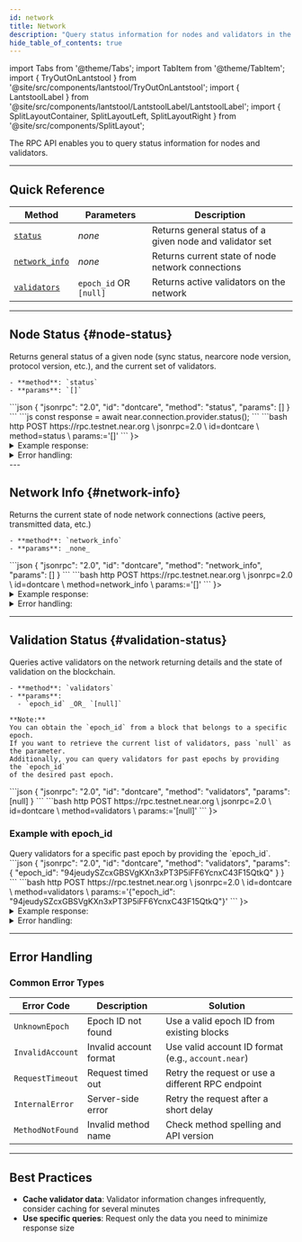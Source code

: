 ```yaml
---
id: network
title: Network
description: "Query status information for nodes and validators in the NEAR network, including node status, network info, and validation status."
hide_table_of_contents: true
---
```


import Tabs from '@theme/Tabs';
import TabItem from '@theme/TabItem';
import { TryOutOnLantstool } from '@site/src/components/lantstool/TryOutOnLantstool';
import { LantstoolLabel } from '@site/src/components/lantstool/LantstoolLabel/LantstoolLabel';
import { SplitLayoutContainer, SplitLayoutLeft, SplitLayoutRight } from '@site/src/components/SplitLayout';

The RPC API enables you to query status information for nodes and validators.

---

## Quick Reference

| Method | Parameters | Description |
| --- | --- | --- |
| [`status`](#node-status) | _none_ | Returns general status of a given node and validator set |
| [`network_info`](#network-info) | _none_ | Returns current state of node network connections |
| [`validators`](#validation-status) | `epoch_id` OR `[null]` | Returns active validators on the network |

---

## Node Status {#node-status}

<SplitLayoutContainer>
  <SplitLayoutLeft title="Description">
    Returns general status of a given node (sync status, nearcore node version,
    protocol version, etc.), and the current set of validators.

    - **method**: `status`
    - **params**: `[]`
  </SplitLayoutLeft>
  <SplitLayoutRight title="Example">
    <Tabs groupId="code-tabs">
      <TabItem value="json" label="JSON" default>
        ```json
        {
          "jsonrpc": "2.0",
          "id": "dontcare",
          "method": "status",
          "params": []
        }
        ```
      </TabItem>
      <TabItem value="js" label="JavaScript">
        ```js
        const response = await near.connection.provider.status();
        ```
      </TabItem>
      <TabItem value="http" label="HTTPie">
        ```bash
        http POST https://rpc.testnet.near.org \
          jsonrpc=2.0 \
          id=dontcare \
          method=status \
          params:='[]'
        ```
      </TabItem>
      <TabItem value="Lantstool" label={<LantstoolLabel />}>
        <TryOutOnLantstool path="docs/5.api/rpc/network/get-node-status.json" />
      </TabItem>
    </Tabs>
  </SplitLayoutRight>
</SplitLayoutContainer>

<details>
  <summary>Example response: </summary>
  
  ```json
  {
    "jsonrpc": "2.0",
    "result": {
      "chain_id": "testnet",
      "genesis_hash": "FWJ9kR6KFWoyMoNjpLXXGHeuiy7tEY6GmoFeCA5yuc6b",
      "latest_protocol_version": 73,
      "node_key": null,
      "node_public_key": "ed25519:DC7DbfZq4dkPqUKaKpWNimgtRBxnD9rja2KcZRs4e3DL",
      "protocol_version": 73,
      "rpc_addr": "0.0.0.0:3030",
      "sync_info": {
        "earliest_block_hash": "uz2gwgYxpx8dHsjgiPQefbwAhWk41CCvEmHU7ktYE2C",
        "earliest_block_height": 187251995,
        "earliest_block_time": "2025-02-10T13:54:22.616904144Z",
        "epoch_id": "94jeudySZcxGBSVgKXn3xPT3P5iFF6YcnxC43F15QtkQ",
        "epoch_start_height": 187443633,
        "latest_block_hash": "EfL8Rc1EH13UxgbJB4skt8xSF8vojNQPcAX1opf6RFab",
        "latest_block_height": 187456272,
        "latest_block_time": "2025-02-12T22:10:10.530341781Z",
        "latest_state_root": "3Vpebx4DuKAYmMjL96XMmLqWYUfuS2raZWoAbxFxeqBm",
        "syncing": false
      },
      "uptime_sec": 6020117,
      "validator_account_id": null,
      "validator_public_key": null,
      "validators": [
        {
          "account_id": "kiln.pool.f863973.m0",
          "is_slashed": false
        },
        {
          "account_id": "node2",
          "is_slashed": false
        },
        {
          "account_id": "legends.pool.f863973.m0",
          "is_slashed": false
        }
      ],
      "version": {
        "build": "2.4.0-rc.1",
        "rustc_version": "1.82.0",
        "version": "2.4.0-rc.1"
      }
    },
    "id": "dontcare"
  }
  ```
</details>
<details>
<summary>Error handling:</summary>

When making RPC API requests, you may encounter various errors related to network configuration, rate limiting, or request formatting. For comprehensive information about error types, causes, and solutions, see the [RPC Errors](/api/rpc/errors) documentation.

</details>
---

## Network Info {#network-info}

<SplitLayoutContainer>
  <SplitLayoutLeft title="Description">
    Returns the current state of node network connections (active peers, transmitted data, etc.)

    - **method**: `network_info`
    - **params**: _none_
  </SplitLayoutLeft>
  <SplitLayoutRight title="Example">
    <Tabs groupId="code-tabs">
      <TabItem value="json" label="JSON" default>
        ```json
        {
          "jsonrpc": "2.0",
          "id": "dontcare",
          "method": "network_info",
          "params": []
        }
        ```
      </TabItem>
      <TabItem value="http" label="HTTPie">
        ```bash
        http POST https://rpc.testnet.near.org \
          jsonrpc=2.0 \
          id=dontcare \
          method=network_info \
          params:='[]'
        ```
      </TabItem>
      <TabItem value="Lantstool" label={<LantstoolLabel />}>
        <TryOutOnLantstool path="docs/5.api/rpc/network/get-network-info.json" />
      </TabItem>
    </Tabs>
  </SplitLayoutRight>
</SplitLayoutContainer>

<details>
  <summary>Example response:</summary>
  
  ```json
  {
    "jsonrpc": "2.0",
    "result": {
      "active_peers": [
        {
          "id": "ed25519:GkDv7nSMS3xcqA45cpMvFmfV1o4fRF6zYo1JRR6mNqg5",
          "addr": "35.193.24.121:24567",
          "account_id": null
        }
      ],
      "num_active_peers": 34,
      "peer_max_count": 40,
      "sent_bytes_per_sec": 17754754,
      "received_bytes_per_sec": 492116,
      "known_producers": [
        {
          "account_id": "node0",
          "addr": null,
          "peer_id": "ed25519:7PGseFbWxvYVgZ89K1uTJKYoKetWs7BJtbyXDzfbAcqX"
        }
      ]
    },
    "id": "dontcare"
  }
  ```
</details>
<details>
<summary>Error handling:</summary>

When making RPC API requests, you may encounter various errors related to network configuration, rate limiting, or request formatting. For comprehensive information about error types, causes, and solutions, see the [RPC Errors](/api/rpc/errors) documentation.

</details>

---

## Validation Status {#validation-status}

<SplitLayoutContainer>
  <SplitLayoutLeft title="Description">
    Queries active validators on the network returning details and the state of
    validation on the blockchain.

    - **method**: `validators`
    - **params**:
      - `epoch_id` _OR_ `[null]`

    **Note:**
    You can obtain the `epoch_id` from a block that belongs to a specific epoch.
    If you want to retrieve the current list of validators, pass `null` as the parameter.
    Additionally, you can query validators for past epochs by providing the `epoch_id`
    of the desired past epoch.
  </SplitLayoutLeft>
  <SplitLayoutRight title="Example with null">
    <Tabs groupId="code-tabs">
      <TabItem value="json" label="JSON" default>
        ```json
        {
          "jsonrpc": "2.0",
          "id": "dontcare",
          "method": "validators",
          "params": [null]
        }
        ```
      </TabItem>
      <TabItem value="http" label="HTTPie">
        ```bash
        http POST https://rpc.testnet.near.org \
          jsonrpc=2.0 \
          id=dontcare \
          method=validators \
          params:='[null]'
        ```
      </TabItem>
      <TabItem value="Lantstool" label={<LantstoolLabel />}>
        <TryOutOnLantstool path="docs/5.api/rpc/network/get-latest-validators.json" />
      </TabItem>
    </Tabs>
  </SplitLayoutRight>
</SplitLayoutContainer>

### Example with epoch_id

<SplitLayoutContainer>
  <SplitLayoutLeft title="Description">
    Query validators for a specific past epoch by providing the `epoch_id`.
  </SplitLayoutLeft>
  <SplitLayoutRight title="Example">
    <Tabs groupId="code-tabs">
      <TabItem value="json" label="JSON" default>
        ```json
        {
          "jsonrpc": "2.0",
          "id": "dontcare",
          "method": "validators",
          "params": {
            "epoch_id": "94jeudySZcxGBSVgKXn3xPT3P5iFF6YcnxC43F15QtkQ"
          }
        }
        ```
      </TabItem>
      <TabItem value="http" label="HTTPie">
        ```bash
        http POST https://rpc.testnet.near.org \
          jsonrpc=2.0 \
          id=dontcare \
          method=validators \
          params:='{"epoch_id": "94jeudySZcxGBSVgKXn3xPT3P5iFF6YcnxC43F15QtkQ"}'
        ```
      </TabItem>
      <TabItem value="Lantstool" label={<LantstoolLabel />}>
        <TryOutOnLantstool path="docs/5.api/rpc/network/get-validators-by-epoch-id.json" />
      </TabItem>
    </Tabs>
  </SplitLayoutRight>
</SplitLayoutContainer>

<details>
  <summary>Example response: </summary>
  
  ```json
  {
    "jsonrpc": "2.0",
    "result": {
      "current_fishermen": [],
      "current_proposals": [
        {
          "account_id": "01node.pool.f863973.m0",
          "public_key": "ed25519:3iNqnvBgxJPXCxu6hNdvJso1PEAc1miAD35KQMBCA3aL",
          "stake": "14508308808748255650142126217547",
          "validator_stake_struct_version": "V1"
        }
      ],
      "current_validators": [
        {
          "account_id": "kiln.pool.f863973.m0",
          "is_slashed": false,
          "num_expected_blocks": 2622,
          "num_expected_chunks": 9298,
          "num_produced_blocks": 2622,
          "num_produced_chunks": 9288,
          "public_key": "ed25519:Bq8fe1eUgDRexX2CYDMhMMQBiN13j8vTAVFyTNhEfh1W",
          "shards": [0],
          "stake": "92891729926051855086331836750992"
        }
      ],
      "epoch_height": 3358,
      "epoch_start_height": 187443633,
      "next_fishermen": [],
      "next_validators": [
        {
          "account_id": "kiln.pool.f863973.m0",
          "public_key": "ed25519:Bq8fe1eUgDRexX2CYDMhMMQBiN13j8vTAVFyTNhEfh1W",
          "shards": [0],
          "stake": "92921980033422214461941381687070"
        }
      ],
      "prev_epoch_kickout": []
    },
    "id": "dontcare"
  }
  ```
</details>
<details>
<summary>Error handling:</summary>

When making RPC API requests, you may encounter various errors related to network configuration, rate limiting, or request formatting. For comprehensive information about error types, causes, and solutions, see the [RPC Errors](/api/rpc/errors) documentation.

</details>

---

## Error Handling

### Common Error Types

| Error Code | Description | Solution |
|------------|-------------|----------|
| `UnknownEpoch` | Epoch ID not found | Use a valid epoch ID from existing blocks |
| `InvalidAccount` | Invalid account format | Use valid account ID format (e.g., `account.near`) |
| `RequestTimeout` | Request timed out | Retry the request or use a different RPC endpoint |
| `InternalError` | Server-side error | Retry the request after a short delay |
| `MethodNotFound` | Invalid method name | Check method spelling and API version |


---

## Best Practices

- **Cache validator data**: Validator information changes infrequently, consider caching for several minutes
- **Use specific queries**: Request only the data you need to minimize response size
